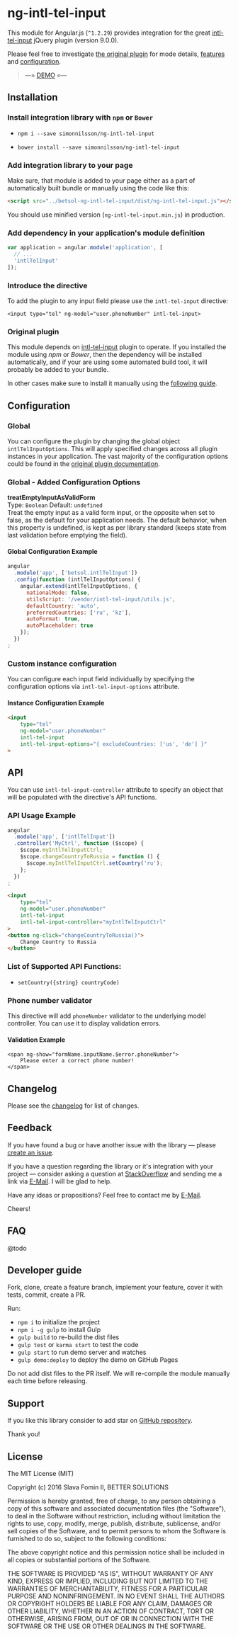 # ng-intl-tel-input

This module for Angular.js (`^1.2.29`) provides integration
for the great [intl-tel-input][intl-tel-input] jQuery plugin (version 9.0.0).

Please feel free to investigate [the original plugin][intl-tel-input]
for mode details, [features][intl-tel-input-features] and
[configuration][intl-tel-input-options].

> —» [DEMO][demo] «—


## Installation

### Install integration library with `npm` or `Bower`

- `npm i --save simonnilsson/ng-intl-tel-input`

- `bower install --save simonnilsson/ng-intl-tel-input`


### Add integration library to your page

Make sure, that module is added to your page either as a part of automatically built bundle
or manually using the code like this:

``` html
<script src="../betsol-ng-intl-tel-input/dist/ng-intl-tel-input.js"></script>
```

You should use minified version (`ng-intl-tel-input.min.js`) in production.


### Add dependency in your application's module definition

``` javascript
var application = angular.module('application', [
  // ...
  'intlTelInput'
]);
```

### Introduce the directive

To add the plugin to any input field please use the `intl-tel-input` directive:

`<input type="tel" ng-model="user.phoneNumber" intl-tel-input>`


### Original plugin

This module depends on [intl-tel-input][intl-tel-input] plugin to operate.
If you installed the module using *npm* or *Bower*, then the dependency will be installed automatically,
and if your are using some automated build tool, it will probably be added to your bundle.

In other cases make sure to install it manually using the [following guide][intl-tel-input-install].


## Configuration

### Global

You can configure the plugin by changing the global object `intlTelInputOptions`.
This will apply specified changes across all plugin instances in your application.
The vast majority of the configuration options could be found in the [original plugin documentation][intl-tel-input-options].

### Global - Added Configuration Options

**treatEmptyInputAsValidForm**  
Type: `Boolean` Default: `undefined`  
Treat the empty input as a valid form input, or the opposite when set to false, as the default for your application needs. The default behavior, when this property is undefined, is kept as per library standard (keeps state from last validation before emptying the field).

#### Global Configuration Example

```javascript
angular
  .module('app', ['betsol.intlTelInput'])
  .config(function (intlTelInputOptions) {
    angular.extend(intlTelInputOptions, {
      nationalMode: false,
      utilsScript: '/vendor/intl-tel-input/utils.js',
      defaultCountry: 'auto',
      preferredCountries: ['ru', 'kz'],
      autoFormat: true,
      autoPlaceholder: true
    });
  })
;
```

### Custom instance configuration

You can configure each input field individually by
specifying the configuration options via `intl-tel-input-options` attribute.

#### Instance Configuration Example

```html
<input
    type="tel"
    ng-model="user.phoneNumber"
    intl-tel-input
    intl-tel-input-options="{ excludeCountries: ['us', 'de'] }"
>
```

## API

You can use `intl-tel-input-controller` attribute to specify an object
that will be populated with the directive's API functions.

### API Usage Example

```javascript
angular
  .module('app', ['intlTelInput'])
  .controller('MyCtrl', function ($scope) {
    $scope.myIntlTelInputCtrl;
    $scope.changeCountryToRussia = function () {
      $scope.myIntlTelInputCtrl.setCountry('ru');
    };
  })
;
```

```html
<input
    type="tel"
    ng-model="user.phoneNumber"
    intl-tel-input
    intl-tel-input-controller="myIntlTelInputCtrl"
>
<button ng-click="changeCountryToRussia()">
    Change Country to Russia
</button>
```


### List of Supported API Functions:

- `setCountry({string} countryCode)`

### Phone number validator

This directive will add `phoneNumber` validator to the underlying model controller.
You can use it to display validation errors.

#### Validation Example

```
<span ng-show="formName.inputName.$error.phoneNumber">
    Please enter a correct phone number!
</span>
```


## Changelog

Please see the [changelog][changelog] for list of changes.


## Feedback

If you have found a bug or have another issue with the library —
please [create an issue][new-issue].

If you have a question regarding the library or it's integration with your project —
consider asking a question at [StackOverflow][so-ask] and sending me a
link via [E-Mail][email]. I will be glad to help.

Have any ideas or propositions? Feel free to contact me by [E-Mail][email].

Cheers!


## FAQ

@todo


## Developer guide

Fork, clone, create a feature branch, implement your feature, cover it with tests, commit, create a PR.

Run:

- `npm i` to initialize the project
- `npm i -g gulp` to install Gulp
- `gulp build` to re-build the dist files
- `gulp test` or `karma start` to test the code
- `gulp start` to run demo server and watches
- `gulp demo:deploy` to deploy the demo on GitHub Pages

Do not add dist files to the PR itself.
We will re-compile the module manually each time before releasing.


## Support

If you like this library consider to add star on [GitHub repository][repo-gh].

Thank you!


## License

The MIT License (MIT)

Copyright (c) 2016 Slava Fomin II, BETTER SOLUTIONS

Permission is hereby granted, free of charge, to any person obtaining a copy
of this software and associated documentation files (the "Software"), to deal
in the Software without restriction, including without limitation the rights
to use, copy, modify, merge, publish, distribute, sublicense, and/or sell
copies of the Software, and to permit persons to whom the Software is
furnished to do so, subject to the following conditions:

The above copyright notice and this permission notice shall be included in
all copies or substantial portions of the Software.

THE SOFTWARE IS PROVIDED "AS IS", WITHOUT WARRANTY OF ANY KIND, EXPRESS OR
IMPLIED, INCLUDING BUT NOT LIMITED TO THE WARRANTIES OF MERCHANTABILITY,
FITNESS FOR A PARTICULAR PURPOSE AND NONINFRINGEMENT. IN NO EVENT SHALL THE
AUTHORS OR COPYRIGHT HOLDERS BE LIABLE FOR ANY CLAIM, DAMAGES OR OTHER
LIABILITY, WHETHER IN AN ACTION OF CONTRACT, TORT OR OTHERWISE, ARISING FROM,
OUT OF OR IN CONNECTION WITH THE SOFTWARE OR THE USE OR OTHER DEALINGS IN
THE SOFTWARE.

  [changelog]: CHANGELOG.md
  [so-ask]:    http://stackoverflow.com/questions/ask?tags=angularjs,javascript
  [email]:     mailto:s.fomin@betsol.ru
  [new-issue]: https://github.com/betsol/ng-intl-tel-input/issues/new
  [gulp]:      http://gulpjs.com/
  [repo-gh]:   https://github.com/betsol/ng-intl-tel-input

  [intl-tel-input]:          https://github.com/jackocnr/intl-tel-input
  [intl-tel-input-features]: https://github.com/jackocnr/intl-tel-input#features
  [intl-tel-input-options]:  https://github.com/jackocnr/intl-tel-input#options
  [intl-tel-input-install]:  https://github.com/jackocnr/intl-tel-input#getting-started
  [demo]:                    http://betsol.github.io/ng-intl-tel-input/
